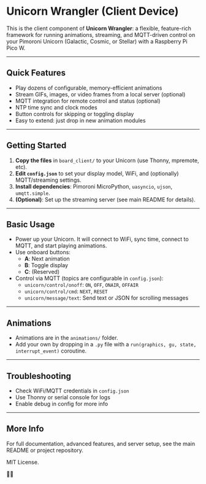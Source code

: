 Unicorn Wrangler (Client Device)
===============================

This is the client component of **Unicorn Wrangler**: a flexible, feature-rich framework for running animations, streaming, and MQTT-driven control on your Pimoroni Unicorn (Galactic, Cosmic, or Stellar) with a Raspberry Pi Pico W.

-------------------------------------------------
Quick Features
-------------------------------------------------

- Play dozens of configurable, memory-efficient animations
- Stream GIFs, images, or video frames from a local server (optional)
- MQTT integration for remote control and status (optional)
- NTP time sync and clock modes
- Button controls for skipping or toggling display
- Easy to extend: just drop in new animation modules

-------------------------------------------------
Getting Started
-------------------------------------------------

1. **Copy the files** in `board_client/` to your Unicorn (use Thonny, mpremote, etc).
2. **Edit `config.json`** to set your display model, WiFi, and (optionally) MQTT/streaming settings.
3. **Install dependencies**: Pimoroni MicroPython, `uasyncio`, `ujson`, `umqtt.simple`.
4. **(Optional)**: Set up the streaming server (see main README for details).

-------------------------------------------------
Basic Usage
-------------------------------------------------

- Power up your Unicorn. It will connect to WiFi, sync time, connect to MQTT, and start playing animations.
- Use onboard buttons:
  - **A**: Next animation
  - **B**: Toggle display
  - **C**: (Reserved)
- Control via MQTT (topics are configurable in `config.json`):
  - `unicorn/control/onoff`: `ON`, `OFF`, `ONAIR`, `OFFAIR`
  - `unicorn/control/cmd`: `NEXT`, `RESET`
  - `unicorn/message/text`: Send text or JSON for scrolling messages

-------------------------------------------------
Animations
-------------------------------------------------

- Animations are in the `animations/` folder.
- Add your own by dropping in a `.py` file with a `run(graphics, gu, state, interrupt_event)` coroutine.

-------------------------------------------------
Troubleshooting
-------------------------------------------------

- Check WiFi/MQTT credentials in `config.json`
- Use Thonny or serial console for logs
- Enable debug in config for more info

-------------------------------------------------
More Info
-------------------------------------------------

For full documentation, advanced features, and server setup, see the main README or project repository.

MIT License.

🌈🦄
